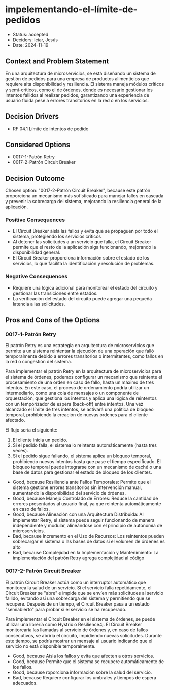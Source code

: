 # impelementando-el-límite-de-pedidos

* Status: accepted
* Deciders: Iciar, Jesús
* Date: 2024-11-19

## Context and Problem Statement

En una arquitectura de microservicios, se está diseñando un sistema de gestión de pedidos para una empresa de productos alimenticios que requiere alta disponibilidad y resiliencia. El sistema maneja módulos críticos y semi-críticos, como el de órdenes, donde es necesario gestionar los intentos fallidos al realizar pedidos, garantizando una experiencia de usuario fluida pese a errores transitorios en la red o en los servicios.

## Decision Drivers

* RF 04.1	Límite de intentos de pedido

## Considered Options

* 0017-1-Patrón Retry
* 0017-2-Patrón Circuit Breaker

## Decision Outcome

Chosen option: "0017-2-Patrón Circuit Breaker", because este patrón proporciona un mecanismo más sofisticado para manejar fallos en cascada y prevenir la sobrecarga del sistema, mejorando la resiliencia general de la aplicación.

### Positive Consequences

* El Circuit Breaker aísla las fallos y evita que se propaguen por todo el sistema, protegiendo los servicios críticos
* Al detener las solicitudes a un servicio que falla, el Circuit Breaker permite que el resto de la aplicación siga funcionando, mejorando la disponibilidad general.
* El Circuit Breaker proporciona información sobre el estado de los servicios, lo que facilita la identificación y resolución de problemas.

### Negative Consequences

*  Requiere una lógica adicional para monitorear el estado del circuito y gestionar las transiciones entre estados.
* La verificación del estado del circuito puede agregar una pequeña latencia a las solicitudes.

## Pros and Cons of the Options

### 0017-1-Patrón Retry

El patrón Retry es una estrategia en arquitectura de microservicios que permite a un sistema reintentar la ejecución de una operación que falló temporalmente debido a errores transitorios o intermitentes, como fallos en la red o congestión del sistema. 

Para implementar el patrón Retry en la arquitectura de microservicios para el sistema de órdenes, podemos configurar un mecanismo que reintente el procesamiento de una orden en caso de fallo, hasta un máximo de tres intentos. En este caso, el proceso de ordenamiento podría utilizar un intermediario, como una cola de mensajes o un componente de orquestación, que gestiona los intentos y aplica una lógica de reintentos con un temporizador de espera (back-off) entre intentos. Una vez alcanzado el límite de tres intentos, se activará una política de bloqueo temporal, prohibiendo la creación de nuevas órdenes para el cliente afectado.

El flujo sería el siguiente:

1. El cliente inicia un pedido.
2. Si el pedido falla, el sistema lo reintenta automáticamente (hasta tres veces).
3. Si el pedido sigue fallando, el sistema aplica un bloqueo temporal, prohibiendo nuevos intentos hasta que pase el tiempo especificado.
El bloqueo temporal puede integrarse con un mecanismo de caché o una base de datos para gestionar el estado de bloqueo de los clientes.

* Good, because Resiliencia ante Fallos Temporales: Permite que el sistema gestione errores transitorios sin intervención manual, aumentando la disponibilidad del servicio de órdenes.
* Good, because Manejo Controlado de Errores: Reduce la cantidad de errores presentados al usuario final, ya que reintenta automáticamente en caso de fallos.
* Good, because Alineación con una Arquitectura Distribuida: Al implementar Retry, el sistema puede seguir funcionando de manera independiente y modular, alineándose con el principio de autonomía de microservicios.
* Bad, because Incremento en el Uso de Recursos: Los reintentos pueden sobrecargar el sistema o las bases de datos si el volumen de órdenes es alto
* Bad, because Complejidad en la Implementación y Mantenimiento: La implementación del patrón Retry agrega complejidad al código 

### 0017-2-Patrón Circuit Breaker

El patrón Circuit Breaker actúa como un interruptor automático que monitorea la salud de un servicio. Si el servicio falla repetidamente, el Circuit Breaker se "abre" e impide que se envíen más solicitudes al servicio fallido, evitando así una sobrecarga del sistema y permitiendo que se recupere. Después de un tiempo, el Circuit Breaker pasa a un estado "semiabierto" para probar si el servicio se ha recuperado.

Para implementar el Circuit Breaker en el sistema de órdenes, se puede utilizar una librería como Hystrix o Resilience4j. El Circuit Breaker monitorearía las llamadas al servicio de órdenes y, en caso de fallos consecutivos, se abriría el circuito, impidiendo nuevas solicitudes. Durante este tiempo, se podría mostrar un mensaje al usuario indicando que el servicio no está disponible temporalmente.

* Good, because Aísla los fallos y evita que afecten a otros servicios.
* Good, because Permite que el sistema se recupere automáticamente de los fallos.
* Good, because roporciona información sobre la salud del servicio.
* Bad, because Requiere configurar los umbrales y tiempos de espera adecuados.
